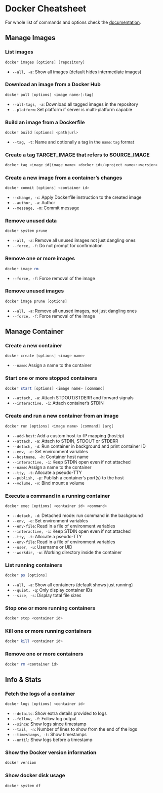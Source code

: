 # Docker Cheatsheet
For whole list of commands and options check the [documentation](https://docs.docker.com/engine/reference/run/).

## Manage Images
### List images
```powershell
docker images [options] [repository]
```
- `--all, -a`: Show all images (default hides intermediate images)

### Download an image from a Docker Hub
```powershell
docker pull [options] <image name>[:tag]
```
- `--all-tags, -a`: Download all tagged images in the repository
- `--platform`: Set platform if server is multi-platform capable

### Build an image from a Dockerfile
```powershell
docker build [options] <path|url>
```
- `--tag, -t`: Name and optionally a tag in the `name:tag` format


### Create a tag TARGET_IMAGE that refers to SOURCE_IMAGE
```powershell
docker tag <image id|image name> <docker id>/<project name>:<version>
```

### Create a new image from a container’s changes
```powershell
docker commit [options] <container id>
```
- `--change, -c`: Apply Dockerfile instruction to the created image
- `--author, -a`: Author 
- `--message, -m`: Commit message

### Remove unused data
```powershell
docker system prune
```
- `--all, -a`: Remove all unused images not just dangling ones
- `--force, -f`: Do not prompt for confirmation

### Remove one or more images
```powershell
docker image rm
```
- `--force, -f`: Force removal of the image

### Remove unused images
```powershell
docker image prune [options]
```
- `--all, -a`: Remove all unused images, not just dangling ones
- `--force, -f`: Force removal of the image

## Manage Container
### Create a new container
```powershell
docker create [options] <image name>
```
- `--name`: Assign a name to the container

### Start one or more stopped containers
```powershell
docker start [options] <image name> [command]
```
- `--attach, -a`: Attach STDOUT/STDERR and forward signals
- `--interactive, -i`: Attach container’s STDIN

### Create and run a new container from an image
```powershell
docker run [options] <image name> [command] [arg]
```
- `--add-host`: Add a custom host-to-IP mapping (host:ip)
- `--attach, -a`: Attach to STDIN, STDOUT or STDERR
- `--detach, -d`: Run container in background and print container ID
- `--env, -e`: Set environment variables
- `--hostname, -h`: Container host name
- `--interactive, -i`: Keep STDIN open even if not attached
- `--name`: Assign a name to the container
- `--tty, -t`: Allocate a pseudo-TTY
- `--publish, -p`: Publish a container’s port(s) to the host
- `--volume, -v`: Bind mount a volume

### Execute a command in a running container
```powershell
docker exec [options] <container id> <command>
```
 - `--detach, -d`: Detached mode: run command in the background
 - `--env, -e`: Set environment variables
 - `--env-file`: Read in a file of environment variables
 - `--interactive, -i`: Keep STDIN open even if not attached
 - `--tty, -t`: Allocate a pseudo-TTY
 - `--env-file`: Read in a file of environment variables
 - `--user, -u`: Username or UID
 - `--workdir, -w`: Working directory inside the container

### List running containers
```powershell
docker ps [options]
```
 - `--all, -a`: Show all containers (default shows just running)
 - `--quiet, -q`: Only display container IDs
 - `--size, -s`: Display total file sizes

### Stop one or more running containers
```powershell
docker stop <container id> 
```

### Kill one or more running containers
```powershell
docker kill <container id> 
```

### Remove one or more containers
```powershell
docker rm <container id> 
```

## Info & Stats
### Fetch the logs of a container
```powershell
docker logs [options] <container id> 
```
- `--details`: Show extra details provided to logs
- `--follow, -f`: Follow log output
- `--since`: Show logs since timestamp
- `--tail, -n`: Number of lines to show from the end of the logs
- `--timestamps, -t`: Show timestamps
- `--until`: Show logs before a timestamp

### Show the Docker version information
```powershell
docker version
```

### Show docker disk usage
```powershell
docker system df
```